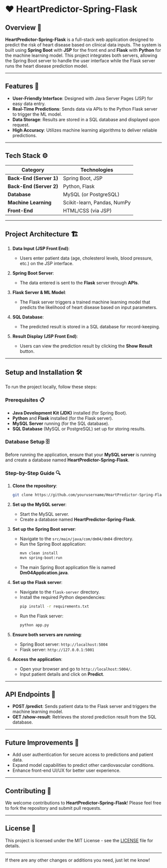 # ❤️ HeartPredictor-Spring-Flask

## Overview 🌟

**HeartPredictor-Spring-Flask** is a full-stack web application designed to predict the risk of heart disease based on clinical data inputs. The system is built using **Spring Boot** with **JSP** for the front end and **Flask** with **Python** for the machine learning model. This project integrates both servers, allowing the Spring Boot server to handle the user interface while the Flask server runs the heart disease prediction model.

---

## Features 🎉

- **User-Friendly Interface**: Designed with Java Server Pages (JSP) for easy data entry.
- **Real-Time Predictions**: Sends data via APIs to the Python Flask server to trigger the ML model.
- **Data Storage**: Results are stored in a SQL database and displayed upon request.
- **High Accuracy**: Utilizes machine learning algorithms to deliver reliable predictions.

---

## Tech Stack ⚙️

| Category               | Technologies                                     |
|-----------------------|--------------------------------------------------|
| **Back-End (Server 1)** | Spring Boot, JSP                               |
| **Back-End (Server 2)** | Python, Flask                                  |
| **Database**           | MySQL (or PostgreSQL)                           |
| **Machine Learning**   | Scikit-learn, Pandas, NumPy                     |
| **Front-End**         | HTML/CSS (via JSP)                              |

---

## Project Architecture 🏗️

1. **Data Input (JSP Front End)**: 
   - Users enter patient data (age, cholesterol levels, blood pressure, etc.) on the JSP interface.

2. **Spring Boot Server**: 
   - The data entered is sent to the **Flask** server through **APIs**.

3. **Flask Server & ML Model**: 
   - The Flask server triggers a trained machine learning model that predicts the likelihood of heart disease based on input parameters.

4. **SQL Database**: 
   - The predicted result is stored in a SQL database for record-keeping.

5. **Result Display (JSP Front End)**: 
   - Users can view the prediction result by clicking the **Show Result** button.

---

## Setup and Installation 🛠️

To run the project locally, follow these steps:

### Prerequisites 📋

- **Java Development Kit (JDK)** installed (for Spring Boot).
- **Python** and **Flask** installed (for the Flask server).
- **MySQL Server** running (for the SQL database).
- **SQL Database** (MySQL or PostgreSQL) set up for storing results.

### Database Setup 🗄️

Before running the application, ensure that your **MySQL server** is running and create a database named **HeartPredictor-Spring-Flask**.

### Step-by-Step Guide 🔍

1. **Clone the repository**:
   ```bash
   git clone https://github.com/yourusername/HeartPredictor-Spring-Flask.git
   ```

2. **Set up the MySQL server**:
   - Start the MySQL server.
   - Create a database named **HeartPredictor-Spring-Flask**.

3. **Set up the Spring Boot server**:
   - Navigate to the `src/main/java/com/dm04/dm04` directory.
   - Run the Spring Boot application:
     ```bash
     mvn clean install
     mvn spring-boot:run
     ```
   - The main Spring Boot application file is named **Dm04Application.java**.

4. **Set up the Flask server**:
   - Navigate to the `flask-server` directory.
   - Install the required Python dependencies:
     ```bash
     pip install -r requirements.txt
     ```
   - Run the Flask server:
     ```bash
     python app.py
     ```

5. **Ensure both servers are running**:
   - Spring Boot server: `http://localhost:5004`
   - Flask server: `http://127.0.0.1:5001`

6. **Access the application**:
   - Open your browser and go to `http://localhost:5004/`.
   - Input patient details and click on **Predict**.

---

## API Endpoints 📡

- **POST /predict**: Sends patient data to the Flask server and triggers the machine learning model.
- **GET /show-result**: Retrieves the stored prediction result from the SQL database.

---

## Future Improvements 🌱

- Add user authentication for secure access to predictions and patient data.
- Expand model capabilities to predict other cardiovascular conditions.
- Enhance front-end UI/UX for better user experience.

---

## Contributing 🤝

We welcome contributions to **HeartPredictor-Spring-Flask**! Please feel free to fork the repository and submit pull requests.

---

## License 📜

This project is licensed under the MIT License - see the [LICENSE](LICENSE) file for details.

---

If there are any other changes or additions you need, just let me know!
